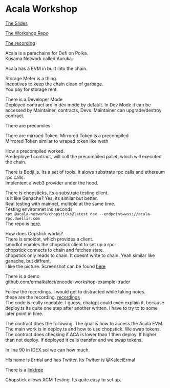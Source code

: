 # Acala Workshop 

[The Slides](https://docs.google.com/presentation/d/1EWPsl_Agzum3H1ct38pf36NM822Knph5DZ764PS-0n8/edit#slide=id.g22cc3e900dc_0_24)

[The Workshop Repo](https://www.github.com/ermalkaleci/encode-workshop-example-trader)

[The recording](https://www.youtube.com/watch?v=zm2UAlb_5Mg)

Acala is a parachains for Defi on Polka.  
Kusama Network called Auruka.  

Acala has a EVM in built into the chain.  

Storage Meter is a thing.  
Incentives to keep the chain clean of garbage.  
You pay for storage rent.  

There is a Developer Mode  
Deployed contract are in dev mode by default. 
In Dev Mode it can be accessed by Maintainer, contracts, Devs.
Maintainer can upgrade/destroy contract.

There are precomiles  

There are mirroed Token. Mirrored Token is a precompiled  
Mirrored Token similar to wraped token like weth  

How a precompiled worked.  
Predeployed contract, will coll the precompiled pallet, which will executed the chain.  

There is Bodji.js. Its a set of tools. It alows substrate rpc calls and ethereum rpc calls.  
Implentent a web3 provider under the hood.  

There is chopsticks, its a substrate testing client.  
Is it like Ganache? Yes, its similar but better.   
Real testing with mainnet, multiple at the same time.  
Testing enviromnet ins seconds  
`npx @acala-network/chopsticks@latest dev --endpoint=wss://acala-rpc.dwellir.com`  
The repo is [here](https://github.com/AcalaNetwork/chopsticks/tree/master/configs).  

How does Copstick works?  
There is smoldot, which provides a client.  
smodlot enables the chopstick client to set up a rpc:  
chopstick connects to chain and fetches state.  
chopstick only reads to chain. It doesnt write to chain.
Yeah similar like ganache, but diffrent.  
I like the picture. Screenshot can be found [here](https://ibb.co/jvBxQHp)  

There is a demo  
github.com/ermalkaleci/encode-workshop-example-trader  

Follow the recordings. I would get to distracted while taking notes.  
these are the recording. [recordings](https://www.youtube.com/watch?v=zm2UAlb_5Mg)  
The code is really readable. I guess, chatgpt could even explain it, because deploy.ts its quite one step after another written. I have to try to to some later point in time.  

The contract does the following.
The goal is how to access the Acala EVM.
The main work is in deploy.ts and how to use chopstick.
We swap tokens.  
The contract does checking if ACA is lower than 1 then deploy.
If higher than not deploy.
If deployed it calls transfer and we swap tokens.

In line 90 in IDEX.sol we can how much.

His name is Ermal and has Twitter.
Its Twitter is @KaleciErmal

There is a [linktree](https://www.linktr.ee/acalanetwork)

Chopstick allows XCM Testing. 
Its quite easy to set up. 
